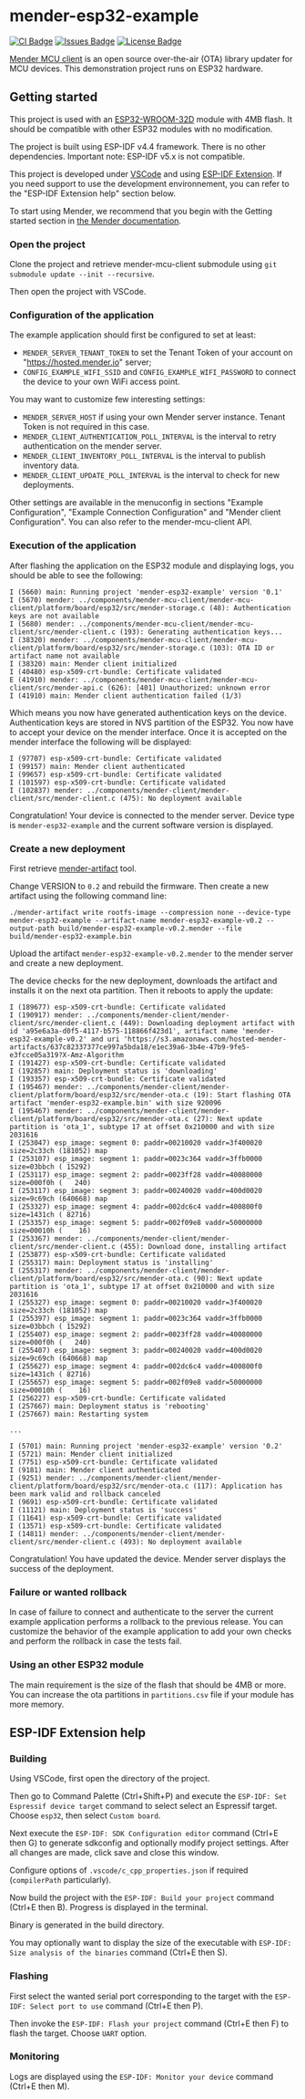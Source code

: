 # mender-esp32-example

[![CI Badge](https://github.com/joelguittet/mender-esp32-example/workflows/ci/badge.svg)](https://github.com/joelguittet/mender-esp32-example/actions)
[![Issues Badge](https://img.shields.io/github/issues/joelguittet/mender-esp32-example)](https://github.com/joelguittet/mender-esp32-example/issues)
[![License Badge](https://img.shields.io/github/license/joelguittet/mender-esp32-example)](https://github.com/joelguittet/mender-esp32-example/blob/master/LICENSE)

[Mender MCU client](https://github.com/joelguittet/mender-mcu-client) is an open source over-the-air (OTA) library updater for MCU devices. This demonstration project runs on ESP32 hardware.


## Getting started

This project is used with an [ESP32-WROOM-32D](https://www.espressif.com/sites/default/files/documentation/esp32-wroom-32d_esp32-wroom-32u_datasheet_en.pdf) module with 4MB flash. It should be compatible with other ESP32 modules with no modification.

The project is built using ESP-IDF v4.4 framework. There is no other dependencies. Important note: ESP-IDF v5.x is not compatible.

This project is developed under [VSCode](https://code.visualstudio.com) and using [ESP-IDF Extension](https://github.com/espressif/vscode-esp-idf-extension). If you need support to use the development environnement, you can refer to the "ESP-IDF Extension help" section below.

To start using Mender, we recommend that you begin with the Getting started section in [the Mender documentation](https://docs.mender.io/).

### Open the project

Clone the project and retrieve mender-mcu-client submodule using `git submodule update --init --recursive`.

Then open the project with VSCode.

### Configuration of the application

The example application should first be configured to set at least:
- `MENDER_SERVER_TENANT_TOKEN` to set the Tenant Token of your account on "https://hosted.mender.io" server;
- `CONFIG_EXAMPLE_WIFI_SSID` and `CONFIG_EXAMPLE_WIFI_PASSWORD` to connect the device to your own WiFi access point.

You may want to customize few interesting settings:
- `MENDER_SERVER_HOST` if using your own Mender server instance. Tenant Token is not required in this case.
- `MENDER_CLIENT_AUTHENTICATION_POLL_INTERVAL` is the interval to retry authentication on the mender server.
- `MENDER_CLIENT_INVENTORY_POLL_INTERVAL` is the interval to publish inventory data.
- `MENDER_CLIENT_UPDATE_POLL_INTERVAL` is the interval to check for new deployments.

Other settings are available in the menuconfig in sections "Example Configuration", "Example Connection Configuration" and "Mender client Configuration". You can also refer to the mender-mcu-client API.

### Execution of the application

After flashing the application on the ESP32 module and displaying logs, you should be able to see the following:

```
I (5660) main: Running project 'mender-esp32-example' version '0.1'
I (5670) mender: ../components/mender-mcu-client/mender-mcu-client/platform/board/esp32/src/mender-storage.c (48): Authentication keys are not available
I (5680) mender: ../components/mender-mcu-client/mender-mcu-client/src/mender-client.c (193): Generating authentication keys...
I (38320) mender: ../components/mender-mcu-client/mender-mcu-client/platform/board/esp32/src/mender-storage.c (103): OTA ID or artifact name not available
I (38320) main: Mender client initialized
I (40480) esp-x509-crt-bundle: Certificate validated
E (41910) mender: ../components/mender-mcu-client/mender-mcu-client/src/mender-api.c (626): [401] Unauthorized: unknown error
I (41910) main: Mender client authentication failed (1/3)
```

Which means you now have generated authentication keys on the device. Authentication keys are stored in NVS partition of the ESP32. You now have to accept your device on the mender interface. Once it is accepted on the mender interface the following will be displayed:

```
I (97707) esp-x509-crt-bundle: Certificate validated
I (99157) main: Mender client authenticated
I (99657) esp-x509-crt-bundle: Certificate validated
I (101597) esp-x509-crt-bundle: Certificate validated
I (102837) mender: ../components/mender-client/mender-client/src/mender-client.c (475): No deployment available
```

Congratulation! Your device is connected to the mender server. Device type is `mender-esp32-example` and the current software version is displayed.

### Create a new deployment

First retrieve [mender-artifact](https://docs.mender.io/downloads#mender-artifact) tool.

Change VERSION to `0.2` and rebuild the firmware. Then create a new artifact using the following command line:

```
./mender-artifact write rootfs-image --compression none --device-type mender-esp32-example --artifact-name mender-esp32-example-v0.2 --output-path build/mender-esp32-example-v0.2.mender --file build/mender-esp32-example.bin
```

Upload the artifact `mender-esp32-example-v0.2.mender` to the mender server and create a new deployment.

The device checks for the new deployment, downloads the artifact and installs it on the next ota partition. Then it reboots to apply the update:

```
I (189677) esp-x509-crt-bundle: Certificate validated
I (190917) mender: ../components/mender-client/mender-client/src/mender-client.c (449): Downloading deployment artifact with id 'a95e6a3a-d0f5-4117-b575-118866f423d1', artifact name 'mender-esp32-example-v0.2' and uri 'https://s3.amazonaws.com/hosted-mender-artifacts/637c82337377ce997a5bda18/e1ec39a6-3b4e-47b9-9fe5-e3fcce05a319?X-Amz-Algorithm
I (191427) esp-x509-crt-bundle: Certificate validated
I (192857) main: Deployment status is 'downloading'
I (193357) esp-x509-crt-bundle: Certificate validated
I (195467) mender: ../components/mender-client/mender-client/platform/board/esp32/src/mender-ota.c (19): Start flashing OTA artifact 'mender-esp32-example.bin' with size 920096
I (195467) mender: ../components/mender-client/mender-client/platform/board/esp32/src/mender-ota.c (27): Next update partition is 'ota_1', subtype 17 at offset 0x210000 and with size 2031616
I (253047) esp_image: segment 0: paddr=00210020 vaddr=3f400020 size=2c33ch (181052) map
I (253107) esp_image: segment 1: paddr=0023c364 vaddr=3ffb0000 size=03bbch ( 15292) 
I (253117) esp_image: segment 2: paddr=0023ff28 vaddr=40080000 size=000f0h (   240) 
I (253117) esp_image: segment 3: paddr=00240020 vaddr=400d0020 size=9c69ch (640668) map
I (253327) esp_image: segment 4: paddr=002dc6c4 vaddr=400800f0 size=1431ch ( 82716) 
I (253357) esp_image: segment 5: paddr=002f09e8 vaddr=50000000 size=00010h (    16) 
I (253367) mender: ../components/mender-client/mender-client/src/mender-client.c (455): Download done, installing artifact
I (253877) esp-x509-crt-bundle: Certificate validated
I (255317) main: Deployment status is 'installing'
I (255317) mender: ../components/mender-client/mender-client/platform/board/esp32/src/mender-ota.c (90): Next update partition is 'ota_1', subtype 17 at offset 0x210000 and with size 2031616
I (255327) esp_image: segment 0: paddr=00210020 vaddr=3f400020 size=2c33ch (181052) map
I (255397) esp_image: segment 1: paddr=0023c364 vaddr=3ffb0000 size=03bbch ( 15292) 
I (255407) esp_image: segment 2: paddr=0023ff28 vaddr=40080000 size=000f0h (   240) 
I (255407) esp_image: segment 3: paddr=00240020 vaddr=400d0020 size=9c69ch (640668) map
I (255627) esp_image: segment 4: paddr=002dc6c4 vaddr=400800f0 size=1431ch ( 82716) 
I (255657) esp_image: segment 5: paddr=002f09e8 vaddr=50000000 size=00010h (    16) 
I (256227) esp-x509-crt-bundle: Certificate validated
I (257667) main: Deployment status is 'rebooting'
I (257667) main: Restarting system

...

I (5701) main: Running project 'mender-esp32-example' version '0.2'
I (5721) main: Mender client initialized
I (7751) esp-x509-crt-bundle: Certificate validated
I (9181) main: Mender client authenticated
I (9251) mender: ../components/mender-client/mender-client/platform/board/esp32/src/mender-ota.c (117): Application has been mark valid and rollback canceled
I (9691) esp-x509-crt-bundle: Certificate validated
I (11121) main: Deployment status is 'success'
I (11641) esp-x509-crt-bundle: Certificate validated
I (13571) esp-x509-crt-bundle: Certificate validated
I (14811) mender: ../components/mender-client/mender-client/src/mender-client.c (493): No deployment available
```

Congratulation! You have updated the device. Mender server displays the success of the deployment.

### Failure or wanted rollback

In case of failure to connect and authenticate to the server the current example application performs a rollback to the previous release.
You can customize the behavior of the example application to add your own checks and perform the rollback in case the tests fail.

### Using an other ESP32 module

The main requirement is the size of the flash that should be 4MB or more. You can increase the ota partitions in `partitions.csv` file if your module has more memory.


## ESP-IDF Extension help

### Building

Using VSCode, first open the directory of the project.

Then go to Command Palette (Ctrl+Shift+P) and execute the `ESP-IDF: Set Espressif device target` command to select select an Espressif target. Choose `esp32`, then select `Custom board`.

Next execute the `ESP-IDF: SDK Configuration editor` command (Ctrl+E then G) to generate sdkconfig and optionally modify project settings. After all changes are made, click save and close this window.

Configure options of `.vscode/c_cpp_properties.json` if required (`compilerPath` particularly).

Now build the project with the `ESP-IDF: Build your project` command (Ctrl+E then B). Progress is displayed in the terminal.

Binary is generated in the build directory.

You may optionally want to display the size of the executable with `ESP-IDF: Size analysis of the binaries` command (Ctrl+E then S).

### Flashing

First select the wanted serial port corresponding to the target with the `ESP-IDF: Select port to use` command (Ctrl+E then P).

Then invoke the `ESP-IDF: Flash your project` command (Ctrl+E then F) to flash the target. Choose `UART` option.

### Monitoring

Logs are displayed using the `ESP-IDF: Monitor your device` command (Ctrl+E then M).
